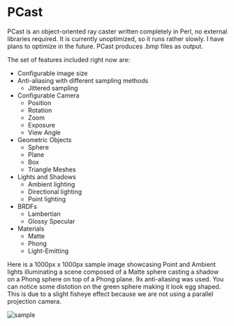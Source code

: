 PCast
==============

PCast is an object-oriented ray caster written completely in Perl, no external libraries required. It is currently unoptimized, so it runs rather slowly. I have plans to optimize in the future. PCast produces .bmp files as output.

The set of features included right now are:

- Configurable image size
- Anti-aliasing with different sampling methods
  - Jittered sampling
- Configurable Camera
  - Position
  - Rotation
  - Zoom
  - Exposure
  - View Angle
- Geometric Objects 
  - Sphere
  - Plane
  - Box
  - Triangle Meshes
- Lights and Shadows
  - Ambient lighting
  - Directional lighting
  - Point lighting
- BRDFs
  - Lambertian
  - Glossy Specular
- Materials
  - Matte
  - Phong
  - Light-Emitting


Here is a 1000px x 1000px sample image showcasing Point and Ambient lights illuminating a scene composed of a Matte sphere casting a shadow on a Phong sphere on top of a Phong plane. 9x anti-aliasing was used. You can notice some distotion on the green sphere making it look egg shaped. This is due to a slight fisheye effect because we are not using a parallel projection camera.

![sample](https://raw.github.com/mottese/PCast/master/images/shadows_big_aa9x.bmp)
